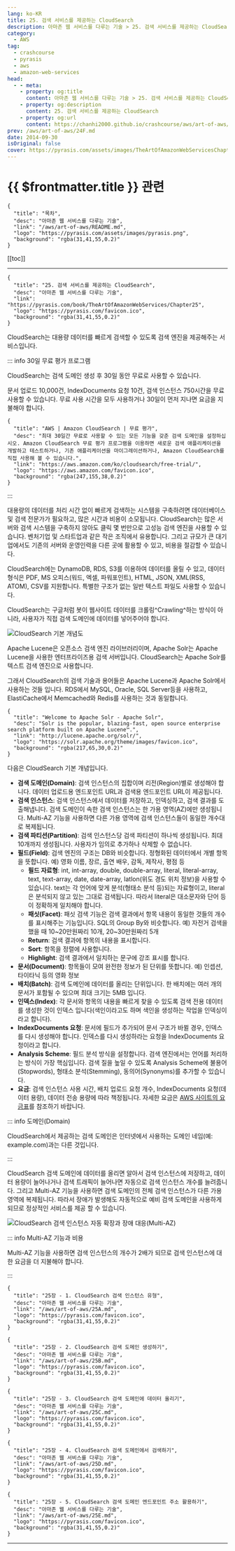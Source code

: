 ```yaml
---
lang: ko-KR
title: 25. 검색 서비스를 제공하는 CloudSearch
description: 아마존 웹 서비스를 다루는 기술 > 25. 검색 서비스를 제공하는 CloudSearch
category:
  - AWS
tag: 
  - crashcourse
  - pyrasis
  - aws 
  - amazon-web-services
head:
  - - meta:
    - property: og:title
      content: 아마존 웹 서비스를 다루는 기술 > 25. 검색 서비스를 제공하는 CloudSearch
    - property: og:description
      content: 25. 검색 서비스를 제공하는 CloudSearch
    - property: og:url
      content: https://chanhi2000.github.io/crashcourse/aws/art-of-aws/25.html
prev: /aws/art-of-aws/24F.md
date: 2014-09-30
isOriginal: false
cover: https://pyrasis.com/assets/images/TheArtOfAmazonWebServicesChapter25/1.png
---
```


# {{ $frontmatter.title }} 관련

```component VPCard
{
  "title": "목차",
  "desc": "아마존 웹 서비스를 다루는 기술",
  "link": "/aws/art-of-aws/README.md",
  "logo": "https://pyrasis.com/assets/images/pyrasis.png",
  "background": "rgba(31,41,55,0.2)"
}
```

[[toc]]

---

```component VPCard
{
  "title": "25. 검색 서비스를 제공하는 CloudSearch",
  "desc": "아마존 웹 서비스를 다루는 기술",
  "link": "https://pyrasis.com/book/TheArtOfAmazonWebServices/Chapter25",
  "logo": "https://pyrasis.com/favicon.ico",
  "background": "rgba(31,41,55,0.2)"
}
```

CloudSearch는 대용량 데이터를 빠르게 검색할 수 있도록 검색 엔진을 제공해주는 서비스입니다.

::: info 30일 무료 평가 프로그램

CloudSearch는 검색 도메인 생성 후 30일 동안 무료로 사용할 수 있습니다.

문서 업로드 10,000건, IndexDocuments 요청 10건, 검색 인스턴스 750시간을 무료 사용할 수 있습니다. 무료 사용 시간을 모두 사용하거나 30일이 먼저 지나면 요금을 지불해야 합니다.

```component VPCard
{
  "title": "AWS | Amazon CloudSearch | 무료 평가",
  "desc": "최대 30일간 무료로 사용할 수 있는 모든 기능을 갖춘 검색 도메인을 설정하십시오. Amazon CloudSearch 무료 평가 프로그램을 이용하면 새로운 검색 애플리케이션을 개발하고 테스트하거나, 기존 애플리케이션을 마이그레이션하거나, Amazon CloudSearch를 직접 사용해 볼 수 있습니다.",
  "link": "https://aws.amazon.com/ko/cloudsearch/free-trial/",
  "logo": "https://aws.amazon.com/favicon.ico",
  "background": "rgba(247,155,38,0.2)"
}
```

:::

대용량의 데이터를 처리 시간 없이 빠르게 검색하는 시스템을 구축하려면 데이터베이스 및 검색 전문가가 필요하고, 많은 시간과 비용이 소모됩니다. CloudSearch는 많은 서버와 검색 시스템을 구축하지 않아도 클릭 몇 번만으로 고성능 검색 엔진을 사용할 수 있습니다. 벤처기업 및 스타트업과 같은 작은 조직에서 유용합니다. 그리고 규모가 큰 대기업에서도 기존의 서버와 운영인력을 다른 곳에 활용할 수 있고, 비용을 절감할 수 있습니다.

CloudSearch에는 DynamoDB, RDS, S3를 이용하여 데이터를 올릴 수 있고, 데이터 형식은 PDF, MS 오피스(워드, 엑셀, 파워포인트), HTML, JSON, XML(RSS, ATOM), CSV를 지원합니다. 특별한 구조가 없는 일반 텍스트 파일도 사용할 수 있습니다.

CloudSearch는 구글처럼 봇이 웹사이트 데이터를 크롤링^Crawling^하는 방식이 아니라, 사용자가 직접 검색 도메인에 데이터를 넣어주어야 합니다.

![CloudSearch 기본 개념도](https://pyrasis.com/assets/images/TheArtOfAmazonWebServicesChapter25/1.png)

Apache Lucene은 오픈소스 검색 엔진 라이브러리이며, Apache Solr는 Apache Lucene을 사용한 엔터프라이즈용 검색 서버입니다. CloudSearch는 Apache Solr를 텍스트 검색 엔진으로 사용합니다. 

그래서 CloudSearch의 검색 기술과 용어들은 Apache Lucene과 Apache Solr에서 사용하는 것들 입니다. RDS에서 MySQL, Oracle, SQL Server등을 사용하고, ElastiCache에서 Memcached와 Redis를 사용하는 것과 동일합니다.

```component VPCard
{
  "title": "Welcome to Apache Solr - Apache Solr",
  "desc": "Solr is the popular, blazing-fast, open source enterprise search platform built on Apache Lucene™.",
  "link": "http://lucene.apache.org/solr/",
  "logo": "https://solr.apache.org/theme/images/favicon.ico",
  "background": "rgba(217,65,30,0.2)"
}
```

다음은 CloudSearch 기본 개념입니다.

- **검색 도메인(Domain)**: 검색 인스턴스의 집합이며 리전(Region)별로 생성해야 합니다. 데이터 업로드용 엔드포인트 URL과 검색용 엔드포인트 URL이 제공됩니다.
- **검색 인스턴스**: 검색 인스턴스에서 데이터를 저장하고, 인덱싱하고, 검색 결과를 도출해냅니다. 검색 도메인이 속한 검색 인스턴스는 한 가용 영역(AZ)에만 생성됩니다. Multi-AZ 기능을 사용하면 다른 가용 영역에 검색 인스턴스들이 동일한 개수대로 복제됩니다.
- **검색 파티션(Partition)**: 검색 인스턴스당 검색 파티션이 하나씩 생성됩니다. 최대 10개까지 생성됩니다. 사용자가 임의로 추가하나 삭제할 수 없습니다.
- **필드(Field)**: 검색 엔진의 구조는 DB와 비슷합니다. 정형화된 데이터에서 개별 항목을 뜻합니다. 예) 영화 이름, 장르, 출연 배우, 감독, 제작사, 평점 등
  - **필드 자료형**: int, int-array, double, double-array, literal, literal-array, text, text-array, date, date-array, latlon(위도 경도 위치 정보)을 사용할 수 있습니다. text는 각 언어에 맞게 분석(형태소 분석 등)되는 자료형이고, literal은 분석되지 않고 있는 그대로 검색됩니다. 따라서 literal은 대소문자와 단어 등이 정확하게 일치해야 합니다.
  - **패싯(Facet)**: 패싯 검색 기능은 검색 결과에서 항목 내용이 동일한 것들의 개수를 표시해주는 기능입니다. SQL의 Group By와 비슷합니다. 예) 자전거 검색을 했을 때 10\~20만원짜리 10개, 20\~30만원짜리 5개
  - **Return**: 검색 결과에 항목의 내용을 표시합니다.
  - **Sort**: 항목을 정렬에 사용합니다.
  - **Highlight**: 검색 결과에서 일치하는 문구에 강조 표시를 합니다.
- **문서(Document)**: 항목들이 모여 완전한 정보가 된 단위를 뜻합니다. 예) 인셉션, 타이타닉 등의 영화 정보
- **배치(Batch)**: 검색 도메인에 데이터를 올리는 단위입니다. 한 배치에는 여러 개의 문서가 포함될 수 있으며 최대 크기는 5MB 입니다.
- **인덱스(Index)**: 각 문서와 항목의 내용을 빠르게 찾을 수 있도록 검색 전용 데이터를 생성한 것이 인덱스 입니다(색인이라고도 하며 색인을 생성하는 작업을 인덱싱이라고 합니다).
- **IndexDocuments 요청**: 문서에 필드가 추가되어 문서 구조가 바뀔 경우, 인덱스를 다시 생성해야 합니다. 인덱스를 다시 생성하라는 요청을 IndexDocuments 요청이라고 합니다.
- **Analysis Scheme**: 필드 분석 방식을 설정합니다. 검색 엔진에서는 언어를 처리하는 방식이 가장 핵심입니다. 검색 질을 높일 수 있도록 Analysis Scheme에 불용어(Stopwords), 형태소 분석(Stemming), 동의어(Synonyms)를 추가할 수 있습니다.
- **요금**: 검색 인스턴스 사용 시간, 배치 업로드 요청 개수, IndexDocuments 요청(데이터 용량), 데이터 전송 용량에 따라 책정됩니다. 자세한 요금은 [<FontIcon icon="fa-brands fa-aws"/>AWS 사이트의 요금표](https://aws.amazon.com/ko/cloudsearch/pricing/)를 참조하기 바랍니다.

::: info 도메인(Domain)

CloudSearch에서 제공하는 검색 도메인은 인터넷에서 사용하는 도메인 네임(예: example.com)과는 다른 것입니다.

:::

CloudSearch 검색 도메인에 데이터를 올리면 알아서 검색 인스턴스에 저장하고, 데이터 용량이 늘어나거나 검색 트래픽이 늘어나면 자동으로 검색 인스턴스 개수를 늘려줍니다. 그리고 Multi-AZ 기능을 사용하면 검색 도메인의 전체 검색 인스턴스가 다른 가용 영역에 복제됩니다. 따라서 장애가 발생해도 자동적으로 예비 검색 도메인을 사용하게 되므로 정상적인 서비스를 제공 할 수 있습니다.

![CloudSearch 검색 인스턴스 자동 확장과 장애 대응(Multi-AZ)](https://pyrasis.com/assets/images/TheArtOfAmazonWebServicesChapter25/2.png)

::: info Multi-AZ 기능과 비용

Multi-AZ 기능을 사용하면 검색 인스턴스의 개수가 2배가 되므로 검색 인스턴스에 대한 요금을 더 지불해야 합니다.

:::

```component VPCard
{
  "title": "25장 - 1. CloudSearch 검색 인스턴스 유형",
  "desc": "아마존 웹 서비스를 다루는 기술",
  "link": "/aws/art-of-aws/25A.md",
  "logo": "https://pyrasis.com/favicon.ico",
  "background": "rgba(31,41,55,0.2)"
}
```

```component VPCard
{
  "title": "25장 - 2. CloudSearch 검색 도메인 생성하기",
  "desc": "아마존 웹 서비스를 다루는 기술",
  "link": "/aws/art-of-aws/25B.md",
  "logo": "https://pyrasis.com/favicon.ico",
  "background": "rgba(31,41,55,0.2)"
}
```

```component VPCard
{
  "title": "25장 - 3. CloudSearch 검색 도메인에 데이터 올리기",
  "desc": "아마존 웹 서비스를 다루는 기술",
  "link": "/aws/art-of-aws/25C.md",
  "logo": "https://pyrasis.com/favicon.ico",
  "background": "rgba(31,41,55,0.2)"
}
```

```component VPCard
{
  "title": "25장 - 4. CloudSearch 검색 도메인에서 검색하기",
  "desc": "아마존 웹 서비스를 다루는 기술",
  "link": "/aws/art-of-aws/25D.md",
  "logo": "https://pyrasis.com/favicon.ico",
  "background": "rgba(31,41,55,0.2)"
}
```

```component VPCard
{
  "title": "25장 - 5. CloudSearch 검색 도메인 엔드포인트 주소 활용하기",
  "desc": "아마존 웹 서비스를 다루는 기술",
  "link": "/aws/art-of-aws/25E.md",
  "logo": "https://pyrasis.com/favicon.ico",
  "background": "rgba(31,41,55,0.2)"
}
```

---

<TagLinks />